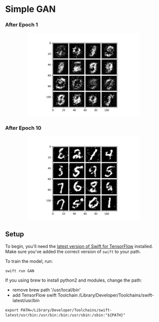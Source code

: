 # Simple GAN

### After Epoch 1
<p align="center">
<img src="images/epoch-1-output.png" height="270" width="360">
</p>

### After Epoch 10
<p align="center">
<img src="images/epoch-10-output.png" height="270" width="360">
</p>

## Setup

To begin, you'll need the [latest version of Swift for
TensorFlow](https://github.com/tensorflow/swift/blob/master/Installation.md)
installed. Make sure you've added the correct version of `swift` to your path.

To train the model, run:

```
swift run GAN
```
If you using brew to install python2 and modules, change the path:
 - remove brew path '/usr/local/bin'
 - add TensorFlow swift Toolchain /Library/Developer/Toolchains/swift-latest/usr/bin

```
export PATH=/Library/Developer/Toolchains/swift-latest/usr/bin:/usr/bin:/bin:/usr/sbin:/sbin:"${PATH}"
``` 
